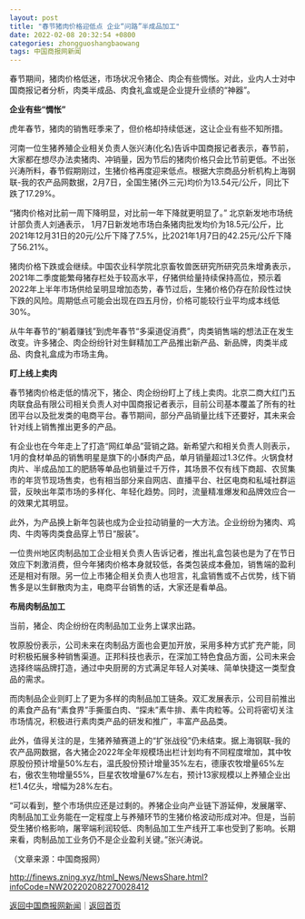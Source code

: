```yaml
---
layout: post
title: "春节猪肉价格迎低点 企业“问路”半成品加工"
date: 2022-02-08 20:32:54 +0800
categories: zhongguoshangbaowang
tags: 中国商报网新闻
---
```

<p>春节期间，猪肉价格低迷，市场状况令猪企、肉企有些惆怅。对此，业内人士对中国商报记者分析，肉类半成品、肉食礼盒或是企业提升业绩的“神器”。</p>
 <p><strong>企业有些“惆怅”</strong></p>
 <p>虎年春节，猪肉的销售旺季来了，但价格却持续低迷，这让企业有些不知所措。</p>
 <p>河南一位生猪养殖企业相关负责人张兴涛(化名)告诉中国商报记者表示，春节前，大家都在想尽办法卖猪肉、冲销量，因为节后的猪肉价格只会比节前更低。不出张兴涛所料，春节假期刚过，生猪价格再度迎来低点。根据大宗商品分析机构上海钢联-我的农产品网数据，2月7日，全国生猪(外三元)均价为13.54元/公斤，同比下跌了17.29%。</p>
 <p>“猪肉价格对比前一周下降明显，对比前一年下降就更明显了。” 北京新发地市场统计部负责人刘通表示， 1月7日新发地市场白条猪肉批发均价为18.5元/公斤，比2021年12月31日的20元/公斤下降了7.5%，比2021年1月7日的42.25元/公斤下降了56.21%。</p>
 <p>猪肉价格下跌或会继续。中国农业科学院北京畜牧兽医研究所研究员朱增勇表示，2021年二季度能繁母猪存栏处于较高水平，仔猪供给量持续保持高位，预示着2022年上半年市场供给呈明显增加态势，春节过后，生猪价格仍存在阶段性过快下跌的风险。周期低点可能会出现在四五月份，价格可能较行业平均成本线低30%。</p>
 <p>从牛年春节的“躺着赚钱”到虎年春节“多渠道促消费”，肉类销售端的想法正在发生改变。许多猪企、肉企纷纷针对生鲜精加工产品推出新产品、新品牌，肉类半成品、肉食礼盒成为市场主角。</p>
 <p><strong>盯上线上卖肉</strong></p>
 <p>春节猪肉价格走低的情况下，猪企、肉企纷纷盯上了线上卖肉。北京二商大红门五肉联食品有限公司相关负责人对中国商报记者表示，目前公司基本覆盖了所有的社团平台以及批发类的电商平台。春节期间，部分产品销量比线下还要好，其未来会针对线上销售推出更多的产品。</p>
 <p>有企业也在今年走上了打造“网红单品”营销之路。新希望六和相关负责人则表示，1月的食材单品的销售明星是旗下的小酥肉产品，单月销量超过1.3亿件。火锅食材肉片、半成品加工的肥肠等单品也销量过千万件，其场景不仅有线下商超、农贸集市的年货节现场售卖，也有相当部分来自网店、直播平台、社区电商和私域社群运营，反映出年菜市场的多样化、年轻化趋势。同时，流量精准爆发和品牌效应合一的效果尤其明显。</p>
 <p>此外，为产品换上新年包装也成为企业拉动销量的一大方法。企业纷纷为猪肉、鸡肉、牛肉等肉类食品穿上节日“服装”。</p>
 <p>一位贵州地区肉制品加工企业相关负责人告诉记者，推出礼盒包装也是为了在节日效应下刺激消费，但今年猪肉价格本身就较低，各类包装成本叠加，销售端的盈利还是相对有限。另一位上市猪企相关负责人也坦言，礼盒销售或不占优势，线下销售多是以生鲜散肉为主，电商平台销售的话，大家还是看单品。</p>
 <p><strong>布局肉制品加工</strong></p>
 <p>当前，猪企、肉企纷纷在肉制品加工业务上谋求出路。</p>
 <p>牧原股份表示，公司未来在肉制品方面也会更加开放，采用多种方式扩充产能，同时积极拓展多种销售渠道。正邦科技也表示，在深加工特色食品方面，公司未来会选择终端品牌打造，通过中央厨房的方式满足年轻人对美味、简单快捷这一类型食品的需求。</p>
 <p>而肉制品企业则盯上了更为多样的肉制品加工链条。双汇发展表示，公司目前推出的素食产品有“素食界”手撕蛋白肉、“探未”素牛排、素牛肉粒等。公司将密切关注市场情况，积极进行素肉类产品的研发和推广，丰富产品品类。</p>
 <p>此外，值得关注的是，生猪养殖赛道上的“扩张战役”仍未结束。据上海钢联-我的农产品网数据，各大猪企2022年全年规模场出栏计划均有不同程度增加，其中牧原股份预计增量50%左右，温氏股份预计增量35%左右，德康农牧增量65%左右，傲农生物增量55%，巨星农牧增量67%左右，预计13家规模以上养殖企业出栏1.4亿头，增幅为28%左右。</p>
 <p>“可以看到，整个市场供应还是过剩的。养猪企业向产业链下游延伸，发展屠宰、肉制品加工业务能在一定程度上与养殖环节的生猪价格波动形成对冲。但是，当前受生猪价格影响，屠宰端利润较低、肉制品加工生产线开工率也受到了影响。长期来看，肉制品加工业务仍不是企业盈利关键。”张兴涛说。</p><p class="em_media">（文章来源：中国商报网）</p>

<http://finews.zning.xyz/html_News/NewsShare.html?infoCode=NW202202082270028412>

[返回中国商报网新闻](//finews.withounder.com/category/zhongguoshangbaowang.html)｜[返回首页](//finews.withounder.com/)